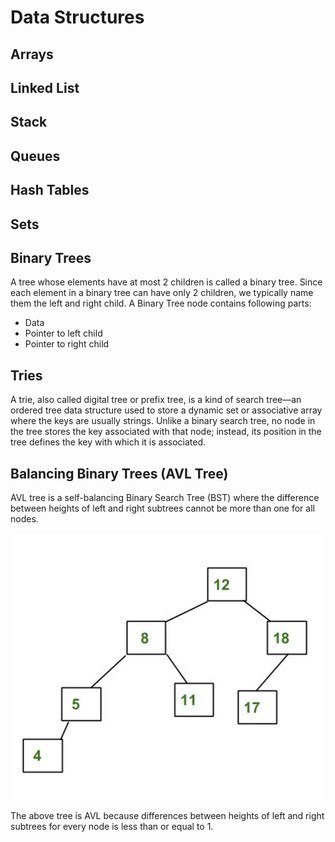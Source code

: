 # Data Structures

## Arrays

## Linked List

## Stack 

## Queues

## Hash Tables 

## Sets 

## Binary Trees 

A tree whose elements have at most 2 children is called a binary tree. Since each element in a binary tree can have only 2 children, we typically name them the left and right child.
A Binary Tree node contains following parts:

- Data
- Pointer to left child
- Pointer to right child

## Tries

A trie, also called digital tree or prefix tree, is a kind of search tree—an ordered tree data structure used to store a dynamic set or associative array where the keys are usually strings.
Unlike a binary search tree, no node in the tree stores the key associated with that node; instead, its position in the tree defines the key with which it is associated. 

## Balancing Binary Trees (AVL Tree)

AVL tree is a self-balancing Binary Search Tree (BST) where the difference between heights of left and right subtrees cannot be more than one for all nodes.

![GitHub Logo](img/1.jpg)

The above tree is AVL because differences between heights of left and right subtrees for every node is less than or equal to 1.
